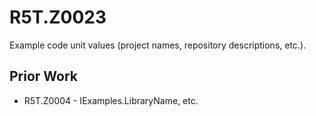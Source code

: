 # R5T.Z0023
Example code unit values (project names, repository descriptions, etc.).

## Prior Work

* R5T.Z0004 - IExamples.LibraryName, etc.
